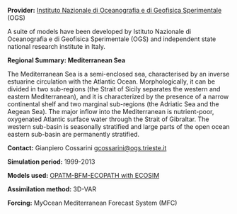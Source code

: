 **Provider:** [Instituto Nazionale di Oceanografia e di Geofisica Sperimentale](http://www.ogs.trieste.it/)
(OGS)

A suite of models have been developed by Istituto Nazionale di Oceanografia e di Geofisica Sperimentale (OGS) and independent state national research institute in Italy.

**Regional Summary: Mediterranean Sea**

The Mediterranean Sea is a semi-enclosed sea, characterised by an inverse estuarine circulation with the Atlantic Ocean. Morphologically, it can be divided in two sub-regions (the Strait of Sicily separates the western and eastern Mediterranean), and it is characterized by the presence of a narrow continental shelf and two marginal sub-regions (the Adriatic Sea and the Aegean Sea). The major inflow into the Mediterranean is nutrient-poor, oxygenated Atlantic surface water through the Strait of Gibraltar. The western sub-basin is seasonally stratified and large parts of the open ocean eastern sub-basin are permanently stratified.

**Contact:** Gianpiero Cossarini [gcossarini@ogs.trieste.it](mailto:gcossarini@ogs.trieste.it)



**Simulation period:** 1999-2013

**Models used:** <a href="/resources/Modelling_in_the_Med_Sea_OGS.pdf" target="_blank">OPATM-BFM-ECOPATH with ECOSIM</a>




**Assimilation method:** 3D-VAR




**Forcing:** MyOcean Mediterranean Forecast System (MFC)









